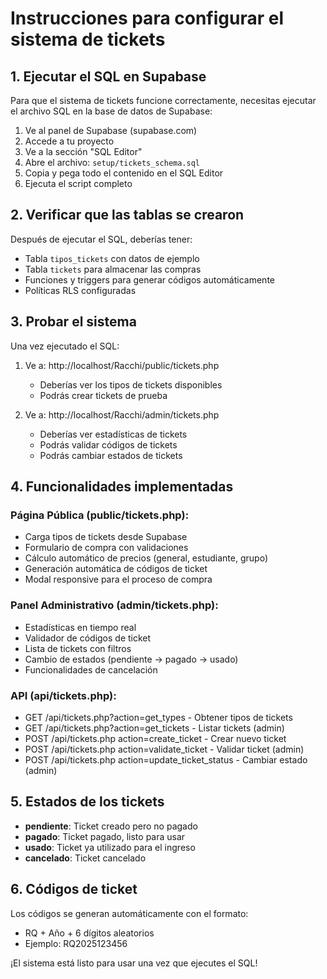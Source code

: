 # Instrucciones para configurar el sistema de tickets

## 1. Ejecutar el SQL en Supabase

Para que el sistema de tickets funcione correctamente, necesitas ejecutar el archivo SQL en la base de datos de Supabase:

1. Ve al panel de Supabase (supabase.com)
2. Accede a tu proyecto
3. Ve a la sección "SQL Editor"
4. Abre el archivo: `setup/tickets_schema.sql`
5. Copia y pega todo el contenido en el SQL Editor
6. Ejecuta el script completo

## 2. Verificar que las tablas se crearon

Después de ejecutar el SQL, deberías tener:
- Tabla `tipos_tickets` con datos de ejemplo
- Tabla `tickets` para almacenar las compras
- Funciones y triggers para generar códigos automáticamente
- Políticas RLS configuradas

## 3. Probar el sistema

Una vez ejecutado el SQL:

1. Ve a: http://localhost/Racchi/public/tickets.php
   - Deberías ver los tipos de tickets disponibles
   - Podrás crear tickets de prueba

2. Ve a: http://localhost/Racchi/admin/tickets.php
   - Deberías ver estadísticas de tickets
   - Podrás validar códigos de tickets
   - Podrás cambiar estados de tickets

## 4. Funcionalidades implementadas

### Página Pública (public/tickets.php):
- Carga tipos de tickets desde Supabase
- Formulario de compra con validaciones
- Cálculo automático de precios (general, estudiante, grupo)
- Generación automática de códigos de ticket
- Modal responsive para el proceso de compra

### Panel Administrativo (admin/tickets.php):
- Estadísticas en tiempo real
- Validador de códigos de ticket
- Lista de tickets con filtros
- Cambio de estados (pendiente → pagado → usado)
- Funcionalidades de cancelación

### API (api/tickets.php):
- GET /api/tickets.php?action=get_types - Obtener tipos de tickets
- GET /api/tickets.php?action=get_tickets - Listar tickets (admin)
- POST /api/tickets.php action=create_ticket - Crear nuevo ticket
- POST /api/tickets.php action=validate_ticket - Validar ticket (admin)
- POST /api/tickets.php action=update_ticket_status - Cambiar estado (admin)

## 5. Estados de los tickets

- **pendiente**: Ticket creado pero no pagado
- **pagado**: Ticket pagado, listo para usar
- **usado**: Ticket ya utilizado para el ingreso
- **cancelado**: Ticket cancelado

## 6. Códigos de ticket

Los códigos se generan automáticamente con el formato:
- RQ + Año + 6 dígitos aleatorios
- Ejemplo: RQ2025123456

¡El sistema está listo para usar una vez que ejecutes el SQL!
